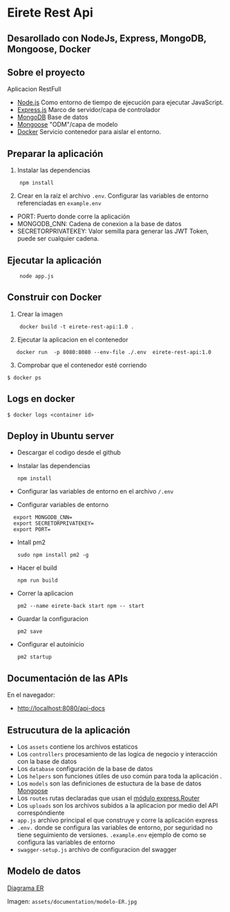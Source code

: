 # Eirete Rest Api

## Desarollado con NodeJs, Express, MongoDB, Mongoose, Docker

## Sobre el proyecto

Aplicacion RestFull

- [Node.js](https://nodejs.org/en/) Como entorno de tiempo de ejecución para ejecutar JavaScript.
- [Express.js](https://expressjs.com/) Marco de servidor/capa de controlador
- [MongoDB](https://www.mongodb.com/) Base de datos
- [Mongoose](https://mongoosejs.com/) "ODM"/capa de modelo
- [Docker](https://www.docker.com/) Servicio contenedor para aislar el entorno.

## Preparar la aplicación

1. Instalar las dependencias

```
    npm install
```

2. Crear en la raíz el archivo `.env`. Configurar las variables de entorno referenciadas en `example.env`

- PORT: Puerto donde corre la aplicación
- MONGODB_CNN: Cadena de conexion a la base de datos
- SECRETORPRIVATEKEY: Valor semilla para generar las JWT Token, puede ser cualquier cadena.

## Ejecutar la aplicación

```
    node app.js
```

## Construir con Docker

1. Crear la imagen

```
    docker build -t eirete-rest-api:1.0 .
```

2. Ejecutar la aplicacion en el contenedor

```
   docker run  -p 8080:8080 --env-file ./.env  eirete-rest-api:1.0 
```

3. Comprobar que el contenedor esté corriendo

```
$ docker ps
```

## Logs en docker

```
$ docker logs <container id>
```

## Deploy in Ubuntu server

- Descargar el codigo desde el github

- Instalar las dependencias

  `npm install`

- Configurar las variables de entorno en el archivo `/.env`

- Configurar variables de entorno

```
  export MONGODB_CNN=
  export SECRETORPRIVATEKEY=
  export PORT=
```

- Intall pm2

  `sudo npm install pm2 -g`

- Hacer el build

  `npm run build`

- Correr la aplicacion

  `pm2 --name eirete-back start npm -- start`

- Guardar la configuracion

  `pm2 save`

- Configurar el autoinicio

  `pm2 startup`


## Documentación de las APIs

En el navegador:

- [http://localhost:8080/api-docs](http://localhost:8080/api-docs)

## Estrucutura de la aplicación

- Los `assets` contiene los archivos estaticos
- Los `controllers` procesamiento de las logica de negocio y interacción con la base de datos
- Los `database` configuración de la base de datos
- Los `helpers` son funciones útiles de uso común para toda la aplicación .
- Los `models` son las definiciones de estuctura de la base de datos [Mongoose](https://mongoosejs.com/docs/guide.html)
- Los `routes` rutas declaradas que usan el [módulo express.Router](https://expressjs.com/en/guide/routing.html)
- Los `uploads` son los archivos subidos a la aplicacion por medio del API correspóndiente
- `app.js` archivo principal el que construye y corre la aplicación express
- `.env.` donde se configura las variables de entorno, por seguridad no tiene seguimiento de versiones.
  `.example.env` ejemplo de como se configura las variables de entorno
- `swagger-setup.js` archivo de configuracion del swagger

## Modelo de datos

[Diagrama ER](https://drive.google.com/file/d/1c6BLj0EeQhw-TbW2L9hf6ZOaz2mxmZNp/view?usp=sharing)

Imagen: `assets/documentation/modelo-ER.jpg`
